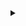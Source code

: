 <details>
  <summary></summary>
    <div align="center">
  <!--<img src="https://github-readme-stats.vercel.app/api?username=DinisMartinho&show_icons=true&count_private=true&theme=radical" alt="Dinis Martinho's GitHub Stats" /> -->
      <img src="https://github-readme-stats.vercel.app/api/top-langs/?username=DinisMartinho&langs_count=8&layout=compact&theme=radical" alt="Top Languages" />
      <p>
      👋 Welcome to my GitHub profile!

I'm Dinis, a passionate 17-year-old hobbyist programmer with a creative flair. I'm deeply fascinated by the world of artificial intelligence and game development. Whether it's crafting intelligent algorithms or building captivating games, I'm always eager to explore and create.

Join me on this exciting journey as I combine my programming skills with my imagination to bring AI and games to life. Together, let's embark on an adventure of coding and innovation! 🚀
      </p>
    </div>
</details>


<!-- 
<p align="center">
  <img src="https://img.shields.io/badge/-C%23-239120?style=flat&logo=c-sharp&logoColor=white" alt="C#">
  <img src="https://img.shields.io/badge/-Unity-000000?style=flat&logo=unity&logoColor=white" alt="Unity">
  <img src="https://img.shields.io/badge/-HLSL-FFD700?style=flat&logo=unity&logoColor=white" alt="HLSL">
  <img src="https://img.shields.io/badge/-React.js-61DAFB?style=flat&logo=react&logoColor=white" alt="React.js">
  <img src="https://img.shields.io/badge/-Tailwind_CSS-38B2AC?style=flat&logo=tailwind-css&logoColor=white" alt="Tailwind CSS">
  <img src="https://img.shields.io/badge/-Python-3776AB?style=flat&logo=python&logoColor=white" alt="Python">
  <img src="https://img.shields.io/badge/-PyTorch-EE4C2C?style=flat&logo=pytorch&logoColor=white" alt="PyTorch">
  <img src="https://img.shields.io/badge/-TensorFlow-FF6F00?style=flat&logo=tensorflow&logoColor=white" alt="TensorFlow">
</p>
